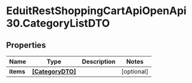 # EduitRestShoppingCartApiOpenApi30.CategoryListDTO

## Properties

Name | Type | Description | Notes
------------ | ------------- | ------------- | -------------
**items** | [**[CategoryDTO]**](CategoryDTO.md) |  | [optional] 


